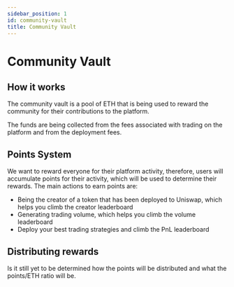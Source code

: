 ```yaml
---
sidebar_position: 1
id: community-vault
title: Community Vault
---
```


# Community Vault

## How it works

The community vault is a pool of ETH that is being used to reward the community for their contributions to the platform.

The funds are being collected from the fees associated with trading on the platform and from the deployment fees.

## Points System

We want to reward everyone for their platform activity, therefore, users will accumulate points for their activity, which will be used to determine their rewards. The main actions to earn points are:

- Being the creator of a token that has been deployed to Uniswap, which helps you climb the creator leaderboard
- Generating trading volume, which helps you climb the volume leaderboard
- Deploy your best trading strategies and climb the PnL leaderboard

## Distributing rewards

Is it still yet to be determined how the points will be distributed and what the points/ETH ratio will be.

